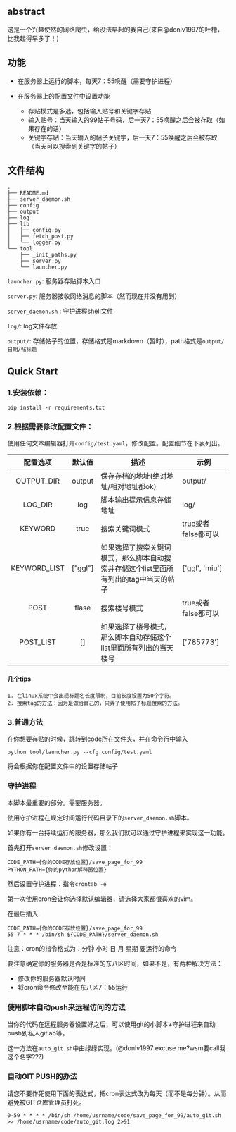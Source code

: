 
## abstract

这是一个兴趣使然的网络爬虫，给没法早起的我自己(来自@donlv1997的吐槽，比我起得早多了！)

## 功能

- 在服务器上运行的脚本，每天7：55唤醒（需要守护进程）

- 在服务器上的配置文件中设置功能
    - 存贴模式是多选，包括输入贴号和关键字存贴
    - 输入贴号：当天输入的99帖子号码，后一天7：55唤醒之后会被存取（如果存在的话）
    - 关键字存贴：当天输入的帖子关键字，后一天7：55唤醒之后会被存取（当天可以搜索到关键字的帖子）

## 文件结构
```
.
├── README.md
├── server_daemon.sh
├── config
├── output
├── log
├── lib
│   ├── config.py
│   ├── fetch_post.py
│   └── logger.py
└── tool
    ├── _init_paths.py
    ├── server.py
    └── launcher.py
```

`launcher.py`: 服务器存贴脚本入口

`server.py`: 服务器接收网络消息的脚本（然而现在并没有用到）

`server_daemon.sh` : 守护进程shell文件

`log/`: log文件存放

`output/`: 存储帖子的位置，存储格式是markdown（暂时），path格式是`output/日期/帖标题`

## Quick Start

### 1.安装依赖：

`pip install -r requirements.txt`

### 2.根据需要修改配置文件：

使用任何文本编辑器打开`config/test.yaml`，修改配置。配置细节在下表列出。

配置选项|默认值|描述|示例
:-------:|:----:|-------|----
OUTPUT_DIR|output|保存存档的地址(绝对地址/相对地址都ok)|output/
LOG_DIR|log|脚本输出提示信息存储地址|log/
KEYWORD|true|搜索关键词模式|true或者false都可以
KEYWORD_LIST|\["ggl"\]|如果选择了搜索关键词模式，那么脚本自动搜索并存储这个list里面所有列出的tag中当天的帖子|\['ggl', 'miu'\]
POST|flase|搜索楼号模式|true或者false都可以
POST_LIST|[]|如果选择了楼号模式，那么脚本自动存储这个list里面所有列出的当天楼号|\['785773'\]

#### 几个tips

    1. 在linux系统中会出现标题名长度限制，目前长度设置为50个字符。
    2. 搜索tag的方法：因为是做给自己的，只弄了使用帖子标题搜索的方法。

### 3.普通方法

在你想要存贴的时候，跳转到code所在文件夹，并在命令行中输入 

`python tool/launcher.py --cfg config/test.yaml`

将会根据你在配置文件中的设置存储帖子

### 守护进程

本脚本最重要的部分。需要服务器。

使用守护进程在规定时间运行代码目录下的`server_daemon.sh`脚本。

如果你有一台持续运行的服务器，那么我们就可以通过守护进程来实现这一功能。

首先打开`server_daemon.sh`修改设置：

    CODE_PATH={你的CODE存放位置}/save_page_for_99
    PYTHON_PATH={你的python解释器位置}

然后设置守护进程：指令`crontab -e`

第一次使用cron会让你选择默认编辑器，请选择大家都很喜欢的vim。

在最后插入:

    CODE_PATH={你的CODE存放位置}/save_page_for_99
    55 7 * * * /bin/sh ${CODE_PATH}/server_daemon.sh

注意：cron的指令格式为：分钟 小时 日 月 星期 要运行的命令

要注意确定你的服务器是否是标准的东八区时间，如果不是，有两种解决方法：

- 修改你的服务器默认时间
- 将cron命令修改至能在东八区7：55运行



### 使用脚本自动push来远程访问的方法

当你的代码在远程服务器设置好之后，可以使用git的小脚本+守护进程来自动push到私人gitlab等。

这一方法在`auto_git.sh`中由绿绿实现。(@donlv1997 excuse me?wsm要call我这个名字???)

### 自动GIT PUSH的办法

请您不要作死使用下面的表达式，把cron表达式改为每天（而不是每分钟）。从而避免被GIT仓库管理员打死。

```shell
0-59 * * * * /bin/sh /home/usrname/code/save_page_for_99/auto_git.sh >> /home/usrname/code/auto_git.log 2>&1
```
